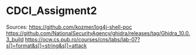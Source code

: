 # CDCI_Assigment2

Sources: 
https://github.com/kozmer/log4j-shell-poc
https://github.com/NationalSecurityAgency/ghidra/releases/tag/Ghidra_10.0.3_build
https://ocw.cs.pub.ro/courses/cns/labs/lab-07?s[]=format&s[]=string&s[]=attack
